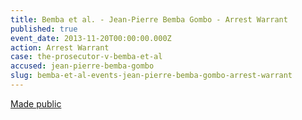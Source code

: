 ```yaml
---
title: Bemba et al. - Jean-Pierre Bemba Gombo - Arrest Warrant
published: true
event_date: 2013-11-20T00:00:00.000Z
action: Arrest Warrant
case: the-prosecutor-v-bemba-et-al
accused: jean-pierre-bemba-gombo
slug: bemba-et-al-events-jean-pierre-bemba-gombo-arrest-warrant
---
```



[Made public](http://www.icc-cpi.int/iccdocs/doc/doc504390.PDF)